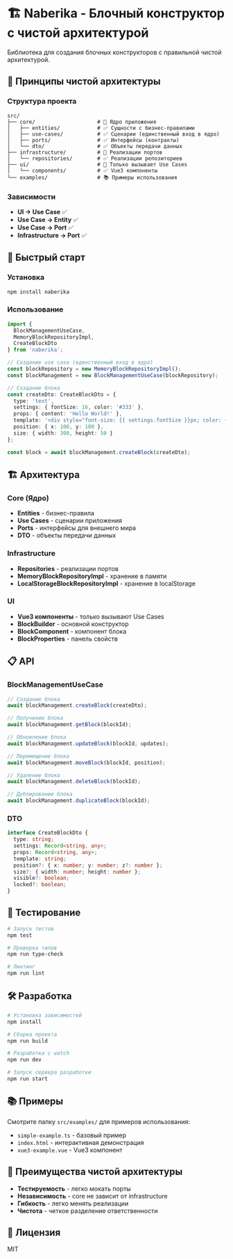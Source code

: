 # 🏗️ Naberika - Блочный конструктор с чистой архитектурой

Библиотека для создания блочных конструкторов с правильной чистой архитектурой.

## 🎯 Принципы чистой архитектуры

### Структура проекта
```
src/
├── core/                    # 🎯 Ядро приложения
│   ├── entities/            # ✅ Сущности с бизнес-правилами
│   ├── use-cases/           # ✅ Сценарии (единственный вход в ядро)
│   ├── ports/               # ✅ Интерфейсы (контракты)
│   └── dto/                 # ✅ Объекты передачи данных
├── infrastructure/          # 🔧 Реализации портов
│   └── repositories/        # ✅ Реализации репозиториев
├── ui/                      # 🎨 Только вызывает Use Cases
│   └── components/          # ✅ Vue3 компоненты
└── examples/                # 📚 Примеры использования
```

### Зависимости
- **UI → Use Case** ✅
- **Use Case → Entity** ✅
- **Use Case → Port** ✅
- **Infrastructure → Port** ✅

## 🚀 Быстрый старт

### Установка
```bash
npm install naberika
```

### Использование
```typescript
import { 
  BlockManagementUseCase,
  MemoryBlockRepositoryImpl,
  CreateBlockDto
} from 'naberika';

// Создание use case (единственный вход в ядро)
const blockRepository = new MemoryBlockRepositoryImpl();
const blockManagement = new BlockManagementUseCase(blockRepository);

// Создание блока
const createDto: CreateBlockDto = {
  type: 'text',
  settings: { fontSize: 16, color: '#333' },
  props: { content: 'Hello World!' },
  template: '<div style="font-size: {{ settings.fontSize }}px; color: {{ settings.color }};">{{ props.content }}</div>',
  position: { x: 100, y: 100 },
  size: { width: 300, height: 50 }
};

const block = await blockManagement.createBlock(createDto);
```

## 🏗️ Архитектура

### Core (Ядро)
- **Entities** - бизнес-правила
- **Use Cases** - сценарии приложения
- **Ports** - интерфейсы для внешнего мира
- **DTO** - объекты передачи данных

### Infrastructure
- **Repositories** - реализации портов
- **MemoryBlockRepositoryImpl** - хранение в памяти
- **LocalStorageBlockRepositoryImpl** - хранение в localStorage

### UI
- **Vue3 компоненты** - только вызывают Use Cases
- **BlockBuilder** - основной конструктор
- **BlockComponent** - компонент блока
- **BlockProperties** - панель свойств

## 📋 API

### BlockManagementUseCase
```typescript
// Создание блока
await blockManagement.createBlock(createDto);

// Получение блока
await blockManagement.getBlock(blockId);

// Обновление блока
await blockManagement.updateBlock(blockId, updates);

// Перемещение блока
await blockManagement.moveBlock(blockId, position);

// Удаление блока
await blockManagement.deleteBlock(blockId);

// Дублирование блока
await blockManagement.duplicateBlock(blockId);
```

### DTO
```typescript
interface CreateBlockDto {
  type: string;
  settings: Record<string, any>;
  props: Record<string, any>;
  template: string;
  position?: { x: number; y: number; z?: number };
  size?: { width: number; height: number };
  visible?: boolean;
  locked?: boolean;
}
```

## 🧪 Тестирование

```bash
# Запуск тестов
npm test

# Проверка типов
npm run type-check

# Линтинг
npm run lint
```

## 🛠️ Разработка

```bash
# Установка зависимостей
npm install

# Сборка проекта
npm run build

# Разработка с watch
npm run dev

# Запуск сервера разработки
npm run start
```

## 📚 Примеры

Смотрите папку `src/examples/` для примеров использования:
- `simple-example.ts` - базовый пример
- `index.html` - интерактивная демонстрация
- `vue3-example.vue` - Vue3 компонент

## 🎯 Преимущества чистой архитектуры

- **Тестируемость** - легко мокать порты
- **Независимость** - core не зависит от infrastructure
- **Гибкость** - легко менять реализации
- **Чистота** - четкое разделение ответственности

## 📄 Лицензия

MIT
